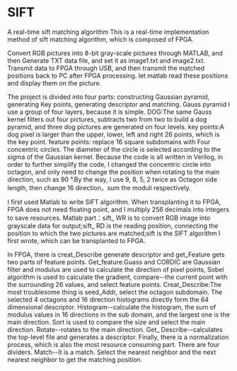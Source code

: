 # SIFT
A real-time sift matching algorithm
This is a real-time implementation method of sift matching algorithm, which is composed of FPGA.

Convert RGB pictures into 8-bit gray-scale pictures through MATLAB, and then Generate TXT data file, and set it as image1.txt and image2.txt.
Transmit data to FPGA through USB, and then transmit the matched positions back to PC after FPGA processing.
let matlab read these positions and display them on the picture.

The project is divided into four parts: constructing Gaussian pyramid, generating Key points, generating descriptor and matching. 
Gauss pyramid I use a group of four layers, because it is simple.
DOG:The same Gauss kernel filters out four pictures, subtracts two from two to build a dog pyramid, and three dog pictures are generated on four levels. 
key points:A dog pixel is larger than the upper, lower, left and right 26 points, which is the key point.
feature points: replace  16 square subdomains with Four concentric circles. The diameter of the circle is selected according to the sigma of the Gaussian kernel. 
Because the code is all written in Verilog, in order to further simplify the code, I changed the concentric circle into octagon, and only need to change the position when rotating to the main direction, such as 90 °.By the way, I use 9, 8, 5, 2 twice as Octagon side length, then change 16 direction，sum the moduli respectively.

I first used Matlab to write SIFT algorithm. When transplanting it to FPGA, FPGA does not need floating point, and I multiply 256 decimals into integers to save resources.
Matlab part：sift_ WR is to convert RGB image into grayscale data for output;sift_ RD is the reading position, connecting the position to which the two pictures are matched;sift is the SIFT algorithm I first wrote, which can be transplanted to FPGA.

In FPGA, there is creat_Describe generate descriptor and get_Feature gets two parts of feature points. 
Get_feature:Guass and CORDIC are Gaussian filter and modulus are used to calculate the direction of pixel points, Sobel algorithm is used to calculate the gradient, compare--the current point with the surrounding 26 values, and select feature points. 
Creat_Describe:The most troublesome thing is seed_Addr, select the octagon subdomain. The selected 4 octagons and 16 direction histograms directly form the 64 dimensional descriptor. Histogram--calculate the histogram, the sum of modulus values in 16 directions in the sub domain, and the largest one is the main direction. Sort is used to compare the size and select the main direction. Rotate--rotates to the main direction.
Get_ Describe--calculates the top-level file and generates a descriptor. Finally, there is a normalization process, which is also the most resource consuming part. There are four dividers. Match--It is a match. Select the nearest neighbor and the next nearest neighbor to get the matching position.
